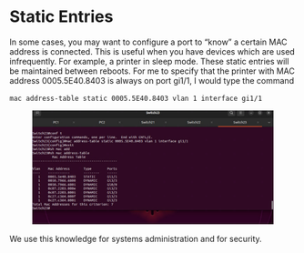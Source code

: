 # Static Entries

In some cases, you may want to configure a port to “know” a certain MAC address is connected. This is useful when you have devices which are used infrequently. For example, a printer in sleep mode. These static entries will be maintained between reboots. For me to specify that the printer with MAC address 0005.5E40.8403 is always on port gi1/1, I would type the command

```
mac address-table static 0005.5E40.8403 vlan 1 interface gi1/1
```

<figure><img src="../.gitbook/assets/image (1) (1) (1) (1) (1).png" alt=""><figcaption></figcaption></figure>

We use this knowledge for systems administration and for security.
